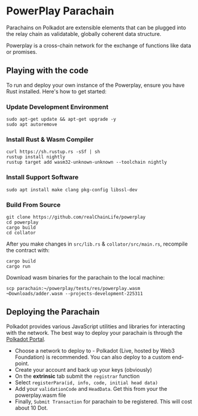 # PowerPlay Parachain

Parachains on Polkadot are extensible elements that can be plugged into the 
relay chain as validatable, globally coherent data structure. 

Powerplay is a cross-chain network for the exchange of functions like data or promises. 

## **Playing with the code**

To run and deploy your own instance of the Powerplay, ensure you have Rust installed. Here's how to get started: 

### Update Development Environment

    sudo apt-get update && apt-get upgrade -y
    sudo apt autoremove

### Install Rust & Wasm Compiler

    curl https://sh.rustup.rs -sSf | sh
    rustup install nightly
    rustup target add wasm32-unknown-unknown --toolchain nightly

### Install Support Software

    sudo apt install make clang pkg-config libssl-dev

### Build From Source 

    git clone https://github.com/realChainLife/powerplay
    cd powerplay
    cargo build
    cd collator

After you make changes in `src/lib.rs` & `collator/src/main.rs`, recompile the contract with:
    
    cargo build
    cargo run

Download wasm binaries for the parachain to the local machine:

    scp parachain:¬/powerplay/tests/res/powerplay.wasm ¬Downloads/adder.wasm --projects-development-225311

## **Deploying the Parachain**

Polkadot provides various JavaScript utilities and libraries for interacting with the network. The best way to deploy your parachain is through the [Polkadot Portal](https://polkadot.js.org/apps/#/explorer). 

- Choose a network to deploy to - Polkadot (Live, hosted by Web3 Foundation) is recommended. You can also deploy to a custom end-point. 
- Create your account and back up your keys (obviously)
- On the **extrinsic** tab submit the `registrar` function
- Select `registerPara(id, info, code, initial head data)`
- Add your `validationCode` and `HeadData`. Get this from your the powerplay.wasm file
- Finally, `Submit Transaction` for parachain to be registered. This will cost about 10 Dot. 




